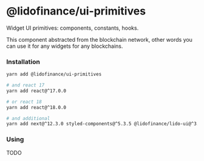 # @lidofinance/ui-primitives

Widget UI primitives: components, constants, hooks.

This component abstracted from the blockchain network,
other words you can use it for any widgets for any blockchains.

### Installation
```bash
yarn add @lidofinance/ui-primitives

# and react 17
yarn add react@^17.0.0

# or react 18
yarn add react@^18.0.0

# and additional
yarn add next@^12.3.0 styled-components@^5.3.5 @lidofinance/lido-ui@^3.6.1
```

### Using
TODO
